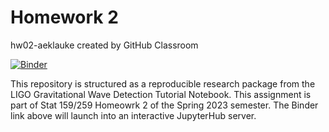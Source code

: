 # Homework 2
hw02-aeklauke created by GitHub Classroom

[![Binder](https://mybinder.org/badge_logo.svg)](https://mybinder.org/v2/gh/UCB-stat-159-s23/hw02-aeklauke/d4fca3c)

This repository is structured as a reproducible research package from the LIGO Gravitational Wave Detection Tutorial Notebook. This assignment is part of Stat 159/259 Homeowrk 2 of the Spring 2023 semester. The Binder link above will launch into an interactive JupyterHub server.
